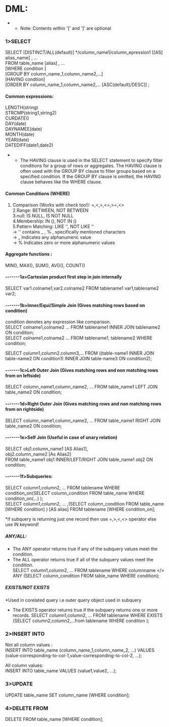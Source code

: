 # DML:  
* *  Note: Contents within '[' and ']' are optional  
  
### 1>SELECT  
SELECT [DISTINCT/ALL(default)] */column_name1/column_epression1 [[AS] alias_name] , ...  
FROM table_name [alias] , ...  
[WHERE condition ]  
[GROUP BY column_name_1,column_name2,...]  
[HAVING condtion]  
[ORDER BY column_name_1,column_name2,... [ASC(default)/DESC]] ;  

  
#### Common expressions:  
LENGTH(string)  
STRCMP(string1,string2)  
CURDATE()  
DAY(date)  
DAYNAMEE(date)  
MONTH(date)  
YEAR(date)  
DATEDIFF(date1,date2)  
* * The HAVING clause is used in the SELECT statement to specify filter conditions for a group of rows or aggregates. The HAVING clause is often used with the GROUP BY clause to filter groups based on a specified condition. If the GROUP BY clause is omitted, the HAVING clause behaves like the WHERE clause.  
#### Common Conditions (WHERE)
1. Comparison (Works with check too!): =,<,>,<=,>=,<>  
2.Range: BETWEEN, NOT BETWEEN  
3.null: IS NULL, IS NOT NULL  
4.Membership: IN (), NOT IN ()  
5.Pattern Matching: LIKE '', NOT LIKE ''  
        -> '' contains _ , % , specifically mentioned characters  
        -> _ Indicates any alphanumeric value  
        -> % Indicates zero or more alphanumeric values  
  
#### Aggregate functions :  
MIN(), MAX(), SUM(), AVG(), COUNT()  

#### -------1a>Cartesian product first step in join internally  
SELECT var1.colname1,var2.colname2 FROM tablename1 var1,tablename2 var2;  

#### -------1b>Inner/Equi/Simple Join (Gives matching rows based on condition)  
condition denotes any expression like comparison.  
SELECT colname1,colname2 ... FROM tablename1 INNER JOIN tablename2 ON condition;  
SELECT colname1,colname2 ... FROM tablename1, tablename2 WHERE condition;  
  
SELECT column1,column2.column3,... 
FROM ((table-name1 INNER JOIN table-name2 ON condition1)
INNER JOIN table-name3 ON condition2);  

#### -------1c>Left Outer Join (Gives matching rows and non matching rows from on leftside) 
SELECT column_name1,column_name2, ... FROM table_name1 LEFT JOIN table_name2 ON condition;  

#### -------1d>Right Outer Join (Gives matching rows and non matching rows from on rightside)  
SELECT column_name1,column_name2, ... FROM table_name1 RIGHT JOIN table_name2 ON condition;  

#### -------1e>Self Join (Useful in case of unary relation)  
SELECT obj1.column_name1 [AS Alias1],  
       obj2.column_name2 [As Alias2]  
FROM table_name1 obj1 INNER/LEFT/RIGHT JOIN table_name1 obj2 ON condition;   

#### -------1f>Subqueries:  
SELECT column1,column2, ... FROM tablename WHERE condition_on(SELECT column_condition FROM table_name WHERE condition_on(...) );  
SELECT column1,column2, ... ,(SELECT column_condition FROM table_name [WHERE condition] ) [AS alias] FROM tablename [WHERE condition_on];  

  *if subquery is returning just one record then use =,>,<,<> operator else use IN keyword!  
  
##### ANY/ALL:  
* The ANY operator returns true if any of the subquery values meet the condition.  
* The ALL operator returns true if all of the subquery values meet the condition.  
SELECT column1,column2, ... FROM tablename WHERE columnname </> ANY (SELECT column_condition FROM table_name WHERE condition);  

##### EXISTS/NOT EXISTS
*Used in corelated query i.e outer query object used in subquery  
* The EXISTS operator returns true if the subquery returns one or more records.
SELECT column1,column2, ... FROM tablename WHERE EXISTS (SELECT column2,column2,...from tablename WHERE condition );  
  
### 2>INSERT INTO  
Not all column values :  
INSERT INTO table_name (column_name_1,column_name_2, ...)
VALUES (value-corresponding-to-col-1,value-corresponding-to-col-2, ...);
  
All column values:  
INSERT INTO table_name VALUES (value1,value2, ...);  

### 3>UPDATE  
UPDATE table_name SET column_name [WHERE condition];  
  
### 4>DELETE FROM  
DELETE FROM table_name [WHERE condition];  
   
